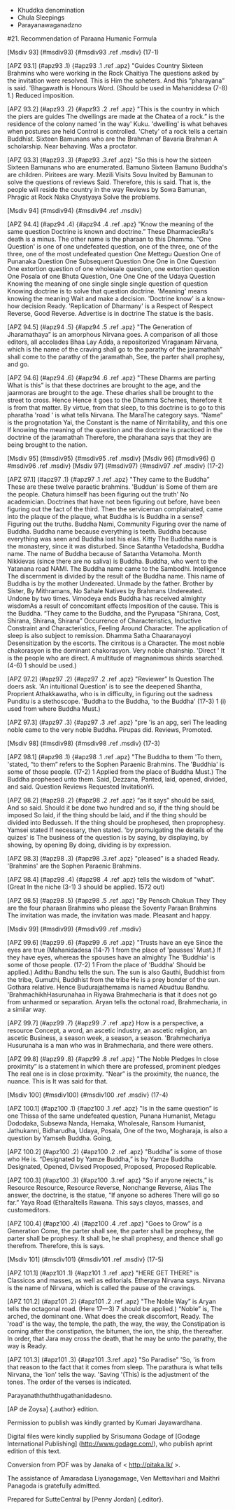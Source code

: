 - Khuddka denomination
- Chula Sleepings
- Parayanawaganadzno

#21. Recommendation of Paraana Humanic Formula

[Msdiv 93] (#msdiv93) {#msdiv93 .ref .msdiv} (17-1)

[APZ 93.1] (#apz93 .1) {#apz93 .1 .ref .apz} "Guides Country
Sixteen Brahmins who were working in the Rock Chaitiya
The questions asked by the invitation were resolved. This is
Him the spheters. And this “pharayana” is said. 'Bhagawath is Honours
Word. (Should be used in Mahaniddesa (7-8) 1.) Reduced imposition.

[APZ 93.2] (#apz93 .2) {#apz93 .2 .ref .apz} "This is the country in which the piers are guides
The dwellings are made at the Chatea of a rock.” is the residence of the colony named 'in the way'
Kuku. 'dwelling' is what behaves when postures are held
Control is controlled. 'Chety' of a rock tells a certain Buddhist.
Sixteen Bamunans who are the Brahman of Bavaria Brahman
A scholarship. Near behaving. Was a proctator.

[APZ 93.3] (#apz93 .3) {#apz93 .3.ref .apz} "So this is how the sixteen
Sixteen Bamunans who are enumerated. Bamuno Sixteen Bamuno
Buddha's are children. Piritees are wary. Mezili Visits Sovu
Invited by Bamunan to solve the questions of reviews
Said. Therefore, this is said. That is, the people will reside the country in the way
Reviews by Sowa Bamunan, Phragic at Rock Naka Chyatyaya
Solve the problems.

[Msdiv 94] (#msdiv94) {#msdiv94 .ref .msdiv}

[APZ 94.4] (#apz94 .4) {#apz94 .4 .ref .apz} "Know the meaning of the same question
Doctrine is known and doctrine.” These DharmaciesRa's death
is a minus. The other name is the pharaan to this Dhamma. “One Question'
is one of one undefeated question, one of the three, one of the three, one of the most undefeated question
One Mettegu Question One of Punanaka Question
One Subsequent Question One One in One Question
One extortion question of one wholesale question, one extortion question
One Posala of one Bhuta Question, One One One of the Udaya Question
Knowing the meaning of one single single single question of question
Knowing doctrine is to solve that question doctrine. 'Meaning' means knowing the meaning
Wait and make a decision. 'Doctrine know' is a know-how decision
Ready. 'Replication of Dharmany' is a Respect of Respect
Reverse, Good Reverse. Advertise is in doctrine
The statue is the basis.

[APZ 94.5] (#apz94 .5) {#apz94 .5 .ref .apz} "The Generation of Jharamathaya” is an amorphous
Nirvana goes. A comparison of all those editors, all accolades
Bhaa Lay Adda, a repositorized Viraganam Nirvana, which is the name of the craving
shall go to the parathy of the jaramathah” shall come to the parathy of the jaramathah,
See, the parter shall prophesy, and go.

[APZ 94.6] (#apz94 .6) {#apz94 .6 .ref .apz} "These Dharms are parting
What is this” is that these doctrines are brought to the age, and the jaarmoras are brought to the age.
These dharies shall be brought to the street to cross. Hence
Hence it goes to the Dhamma Schemes, therefore it is from that matter.
By virtue, from that sleep, to this doctrine is to go to this pharatha 'road '
is what tells Nirvana. The MaraThe category says. “Name” is the prognotation
Yai, the Constant is the name of Nirritability, and this one
If knowing the meaning of the question and the doctrine is practiced in the doctrine of the jaramathah
Therefore, the pharahana says that they are being brought to the nation.

[Msdiv 95] (#msdiv95) {#msdiv95 .ref .msdiv} [Msdiv 96] (#msdiv96) {) #msdiv96
.ref .msdiv} [Msdiv 97] (#msdiv97) {#msdiv97 .ref .msdiv} (17-2)

[APZ 97.1] (#apz97 .1) {#apz97 .1 .ref .apz} "They came to the Buddha”
These are these twelve paraetic brahmins. 'Buddun' is
Some of them are the people. Chatura himself has been figuring out the truth'
No academician. Doctrines that have not been figuring out before, have been figuring out the fact of the third.
Then the serviceman complainated, came into the plaque of the plaque, what Buddha is
Is Buddha in a sense? Figuring out the truths. Buddha Nami, Community
Figuring over the name of Buddha. Buddha name because everything is teeth.
Buddha because everything was seen and Buddha lost his elas. Kitty
The Buddha name is the monastery, since it was disturbed.
Since Satantha Vetadodsha, Buddha name. The name of Buddha because of Satantha Vetamoha. Month
Nikkievas (since there are no saliva) is Buddha. Buddha, who went to the Yatanana road
NAMI. The Buddha name came to the Sambodhi. Intelligence
The discernment is divided by the result of the Buddha name. This name of Buddha is by the mother
Undereated. Unmade by the father. Brother by Sister,
By Mithramans, No Sahale Natives by Brahmans
Undereated. Undone by two times. Vimodeya ends
Buddha has received almighty wisdomAs a result of concomitant effects
Imposition of the cause. This is the Buddha. “They came to the Buddha, and the Pyrupasa
“Shirana, Cost, Shirana, Shirana, Shirana”
Occurrence of Characteristics, Inductive Constraint and Characteristics, Feeling Around
Character. The application of sleep is also subject to remission. Dhamma Satha Chaaranayoyi
Desensitization by the escorts. The cirritous is a
Character. The most noble chakorasyon is the dominant chakorasyon. Very noble chainship. 'Direct '
It is the people who are direct. A multitude of magnanimous shirds searched.
(4-6) 1 should be used.)

[APZ 97.2] (#apz97 .2) {#apz97 .2 .ref .apz} "Reviewer” Is Question
The doers ask. 'An intuitional Question' is to see the deepened
Shantha, Proprient Athakkawatha, who is in difficulty, in figuring out the sadness
Punditu is a stethoscope. 'Buddha to the Buddha, 'to the Buddha'
(17-3) 1 (i) used from where Buddha
Must.)

[APZ 97.3] (#apz97 .3) {#apz97 .3 .ref .apz} "pre 'is an apg, seri
The leading noble came to the very noble Buddha. Pirupas did. Reviews,
Promoted.

[Msdiv 98] (#msdiv98) {#msdiv98 .ref .msdiv} (17-3)

[APZ 98.1] (#apz98 .1) {#apz98 .1 .ref .apz} "The Buddha to them
'To them, 'stated, “to them” refers to the Sophen Paraenic Brahmins.
The 'Buddhia' is some of those people. (17-2) 1 Applied from the place of Buddha
Must.) The Buddha prophesed unto them. Said, Dezzana,
Panted, laid, opened, divided, and said. Question Reviews
Requested InvitationYi.

[APZ 98.2] (#apz98 .2) {#apz98 .2 .ref .apz} “as it says” should be said,
And so said. Should it be done two hundred and so, if the thing should be imposed
So laid, if the thing should be laid, and if the thing should be divided into
Bedusseh. If the thing should be prophesed, then proprophesy. Yamsei stated
If necessary, then stated. 'by promulgating the details of the quizes' is
The business of the question is by saying, by displaying, by showing, by opening
By doing, dividing is by expression.

[APZ 98.3] (#apz98 .3) {#apz98 .3.ref .apz} "pleased” is a shaded
Ready. 'Brahmins' are the Sophen Paraenic Brahmins.

[APZ 98.4] (#apz98 .4) {#apz98 .4 .ref .apz} tells the wisdom of "what”. (Great
In the niche (3-1) 3 should be applied. 1572 out)

[APZ 98.5] (#apz98 .5) {#apz98 .5 .ref .apz} "By Pensch Chakun They
They are the four pharaan Brahmins who please the Soventy Paraan Brahmins
The invitation was made, the invitation was made. Pleasant and happy.

[Msdiv 99] (#msdiv99) {#msdiv99 .ref .msdiv}

[APZ 99.6] (#apz99 .6) {#apz99 .6 .ref .apz} "Trusts have an eye
Since the eyes are true (Mahanidadesa (14-7) 1 from the place of 'pausses'
Must.) If they have eyes, whereas the spouses have an almighty
The 'Buddhia' is some of those people. (17-2) 1 From the place of 'Buddha'
Should be applied.) Adithu Bandhu tells the sun. The sun is also
Gauthi, Buddhist from the tribe, Gumuthi, Buddhist from the tribe
He is a prey bonder of the sun. Gothara relative. Hence
Budurajathemama is named Abudtuu Bandhu. 'BrahmachikhHasurunahaa in Riyawa
Brahmecharia is that it does not go from unharmed or separation.
Aryan tells the octonal road, Brahmecharia, in a similar way.

[APZ 99.7] (#apz99 .7) {#apz99 .7 .ref .apz} How is a perspective, a resource
Concept, a word, an ascetic industry, an ascetic religion, an ascetic
Business, a season week, a season, a season. 'Brahmechariya
Husurunaha is a man who was in Brahmecharia, and there were others.

[APZ 99.8] (#apz99 .8) {#apz99 .8 .ref .apz} "The Noble Pledges
In close proximity” is a statement in which there are professed, prominent pledges
The real one is in close proximity. “Near” is the proximity, the nuance, the nuance. This is
It was said for that.

[Msdiv 100] (#msdiv100) {#msdiv100 .ref .msdiv} (17-4)

[APZ 100.1] (#apz100 .1) {#apz100 .1 .ref .apz} "Is in the same question” is one
Thissa of the same undefeated question, Punana Humanist, Metagu Dododaka, Subsewa
Nanda, Hemaka, Wholesale, Ransom Humanist, Jathukanni, Bidharudha, Udaya, Posala,
One of the two, Mogharaja, is also a question by Yamseh Buddha.
Going,

[APZ 100.2] (#apz100 .2) {#apz100 .2 .ref .apz} "Buddha” is some of those who
He is. “Designated by Yamze Buddha,” is by Yamze Buddha
Designated, Opened, Divised Proposed, Proposed, Proposed
Replicable.

[APZ 100.3] (#apz100 .3) {#apz100 .3.ref .apz} "So if anyone rejects,” is
Resource Resource, Resource Reverse, Nonchange Reverse, Alias
The answer, the doctrine, is the statue, “If anyone so adheres
There will go so far.” Yaya Road (Ethara)tells Rawana.
This says clayos, masses, and customeditors.

[APZ 100.4] (#apz100 .4) {#apz100 .4 .ref .apz} "Goes to Grow” is a Generation
Come, the parter shall see, the parter shall be prophesy, the parter shall be prophesy.
It shall be, he shall prophesy, and thence shall go therefrom. Therefore, this is
says.

[Msdiv 101] (#msdiv101) {#msdiv101 .ref .msdiv} (17-5)

[APZ 101.1] (#apz101 .1) {#apz101 .1 .ref .apz} "HERE GET THERE” is
Classicos and masses, as well as editorials. Etheraya Nirvana
says. Nirvana is the name of Nirvana, which is called the pause of the cravings.

[APZ 101.2] (#apz101 .2) {#apz101 .2 .ref .apz} "The Noble Way” is Aryan
tells the octagonal road. (Here 17—3) 7 should be applied.) “Noble” is,
The arched, the dominant one. What does the creak discomfort,
Ready. The 'road' is the way, the temple, the path, the way, the way, the
Constipation is coming after the constipation, the bitumen, the ion, the ship, the thereafter.
In order, that Jara may cross the death, that he may be unto the parathy, the way is
Ready.

[APZ 101.3] (#apz101 .3) {#apz101 .3.ref .apz} "So Paradise”
'So, 'is from that reason to the fact that it comes from sleep.
The parathura is what tells Nirvana, the 'ion' tells the way. 'Saving '(This)
is the adjustment of the tones. The order of the verses is indicated.

Parayanaththuththugathanidadesno.

[AP de Zoysa] {.author} edition.

Permission to publish was kindly granted by Kumari Jayawardhana.

Digital files were kindly supplied by Srisumana Godage of [Godage
International Publishing] (http://www.godage.com/), who publish aprint
edition of this text.

Conversion from PDF was by Janaka of < http://pitaka.lk/ >.

The assistance of Amaradasa Liyanagamage, Ven Mettavihari and Maithri
Panagoda is gratefully admitted.

Prepared for SutteCentral by [Penny Jordan] {.editor}.